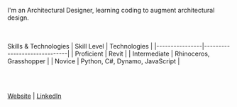 I'm an Architectural Designer, learning coding to augment architectural design.

<br><br/>
Skills & Technologies
| Skill Level    | Technologies                 |
|----------------|------------------------------|
| Proficient     | Revit                        |
| Intermediate   | Rhinoceros, Grasshopper      |
| Novice         | Python, C#, Dynamo, JavaScript           |

<br><br/>

[Website](https://www.henryvirieux.com) | [LinkedIn](https://www.linkedin.com/in/henryvirieux/)
